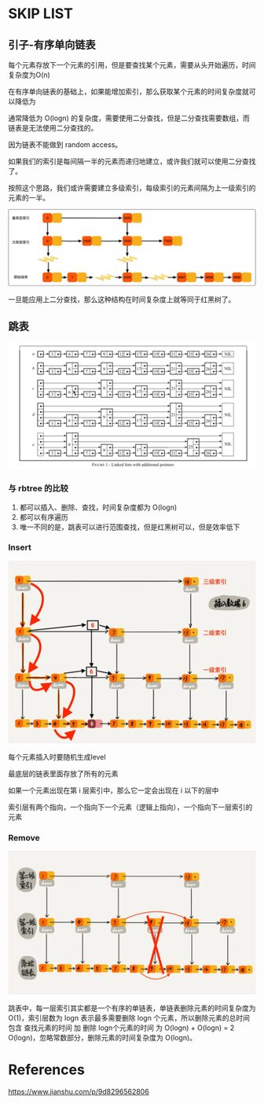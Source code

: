# SKIP LIST

## 引子-有序单向链表
每个元素存放下一个元素的引用，但是要查找某个元素，需要从头开始遍历，时间复杂度为O(n)

在有序单向链表的基础上，如果能增加索引，那么获取某个元素的时间复杂度就可以降低为

通常降低为 O(logn) 的复杂度，需要使用二分查找，但是二分查找需要数组，而链表是无法使用二分查找的。

因为链表不能做到 random access。

如果我们的索引是每间隔一半的元素而递归地建立，或许我们就可以使用二分查找了。

按照这个思路，我们或许需要建立多级索引，每级索引的元素间隔为上一级索引的元素的一半。

![多级索引结构](./assets/skiplist-multiple-indexes.png)

一旦能应用上二分查找，那么这种结构在时间复杂度上就等同于红黑树了。

## 跳表

![跳表](./assets/skiplist.png)

### 与 rbtree 的比较
1. 都可以插入、删除、查找，时间复杂度都为 O(logn)
2. 都可以有序遍历
3. 唯一不同的是，跳表可以进行范围查找，但是红黑树可以，但是效率低下

### Insert

![跳表插入](./assets/skiplist-insert.png)

每个元素插入时要随机生成level

最底层的链表里面存放了所有的元素

如果一个元素出现在第 i 层索引中，那么它一定会出现在 i 以下的层中

索引层有两个指向，一个指向下一个元素（逻辑上指向），一个指向下一层索引的元素

### Remove

![跳表删除](./assets/skiplist-remove.png)

跳表中，每一层索引其实都是一个有序的单链表，单链表删除元素的时间复杂度为 O(1)，索引层数为 logn 表示最多需要删除 logn 个元素，所以删除元素的总时间包含 查找元素的时间 加 删除 logn个元素的时间 为 O(logn) + O(logn) = 2 O(logn)，忽略常数部分，删除元素的时间复杂度为 O(logn)。

# References

https://www.jianshu.com/p/9d8296562806

